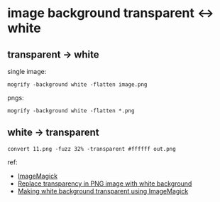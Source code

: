 # image background transparent <-> white



## transparent -> white

single image:


```
mogrify -background white -flatten image.png
```

pngs:

```
mogrify -background white -flatten *.png
```



## white -> transparent

```
convert 11.png -fuzz 32% -transparent #ffffff out.png
```



ref:

- [ImageMagick](https://imagemagick.org)
- [Replace transparency in PNG image with white background](https://stackoverflow.com/questions/2322750/replace-transparency-in-png-image-with-white-background)
- [Making white background transparent using ImageMagick](https://stackoverflow.com/questions/46730399/making-white-background-transparent-using-imagemagick)